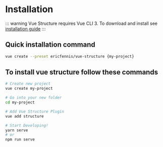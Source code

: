 # Installation

::: warning Vue Structure requires Vue CLI 3.
  To download and install see [installation guide](https://cli.vuejs.org/guide/installation.html) 
:::

## Quick installation command

``` sh
vue create --preset ericfennis/vue-structure {my-project}
```

## To install vue structure follow these commands

``` sh
# Create new project
vue create my-project

# Go into your new folder
cd my-project

# Add Vue Structure Plugin
vue add structure

# Start Developing!
yarn serve
# or
npm run serve
```

